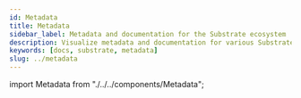 ```yaml
---
id: Metadata
title: Metadata
sidebar_label: Metadata and documentation for the Substrate ecosystem
description: Visualize metadata and documentation for various Substrate chains.
keywords: [docs, substrate, metadata]
slug: ../metadata
---
```


import Metadata from "./../../components/Metadata";

<Metadata network="polkadot" defaultValue="Loading..."/>
